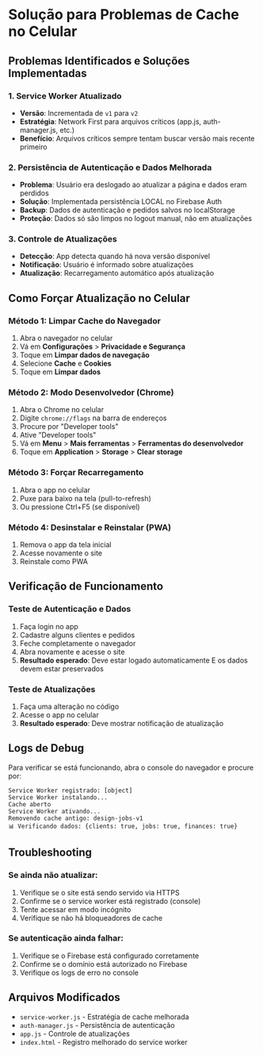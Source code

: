 # Solução para Problemas de Cache no Celular

## Problemas Identificados e Soluções Implementadas

### 1. Service Worker Atualizado
- **Versão**: Incrementada de `v1` para `v2`
- **Estratégia**: Network First para arquivos críticos (app.js, auth-manager.js, etc.)
- **Benefício**: Arquivos críticos sempre tentam buscar versão mais recente primeiro

### 2. Persistência de Autenticação e Dados Melhorada
- **Problema**: Usuário era deslogado ao atualizar a página e dados eram perdidos
- **Solução**: Implementada persistência LOCAL no Firebase Auth
- **Backup**: Dados de autenticação e pedidos salvos no localStorage
- **Proteção**: Dados só são limpos no logout manual, não em atualizações

### 3. Controle de Atualizações
- **Detecção**: App detecta quando há nova versão disponível
- **Notificação**: Usuário é informado sobre atualizações
- **Atualização**: Recarregamento automático após atualização

## Como Forçar Atualização no Celular

### Método 1: Limpar Cache do Navegador
1. Abra o navegador no celular
2. Vá em **Configurações** > **Privacidade e Segurança**
3. Toque em **Limpar dados de navegação**
4. Selecione **Cache** e **Cookies**
5. Toque em **Limpar dados**

### Método 2: Modo Desenvolvedor (Chrome)
1. Abra o Chrome no celular
2. Digite `chrome://flags` na barra de endereços
3. Procure por "Developer tools"
4. Ative "Developer tools"
5. Vá em **Menu** > **Mais ferramentas** > **Ferramentas do desenvolvedor**
6. Toque em **Application** > **Storage** > **Clear storage**

### Método 3: Forçar Recarregamento
1. Abra o app no celular
2. Puxe para baixo na tela (pull-to-refresh)
3. Ou pressione Ctrl+F5 (se disponível)

### Método 4: Desinstalar e Reinstalar (PWA)
1. Remova o app da tela inicial
2. Acesse novamente o site
3. Reinstale como PWA

## Verificação de Funcionamento

### Teste de Autenticação e Dados
1. Faça login no app
2. Cadastre alguns clientes e pedidos
3. Feche completamente o navegador
4. Abra novamente e acesse o site
5. **Resultado esperado**: Deve estar logado automaticamente E os dados devem estar preservados

### Teste de Atualizações
1. Faça uma alteração no código
2. Acesse o app no celular
3. **Resultado esperado**: Deve mostrar notificação de atualização

## Logs de Debug

Para verificar se está funcionando, abra o console do navegador e procure por:

```
Service Worker registrado: [object]
Service Worker instalando...
Cache aberto
Service Worker ativando...
Removendo cache antigo: design-jobs-v1
📊 Verificando dados: {clients: true, jobs: true, finances: true}
```

## Troubleshooting

### Se ainda não atualizar:
1. Verifique se o site está sendo servido via HTTPS
2. Confirme se o service worker está registrado (console)
3. Tente acessar em modo incógnito
4. Verifique se não há bloqueadores de cache

### Se autenticação ainda falhar:
1. Verifique se o Firebase está configurado corretamente
2. Confirme se o domínio está autorizado no Firebase
3. Verifique os logs de erro no console

## Arquivos Modificados

- `service-worker.js` - Estratégia de cache melhorada
- `auth-manager.js` - Persistência de autenticação
- `app.js` - Controle de atualizações
- `index.html` - Registro melhorado do service worker
